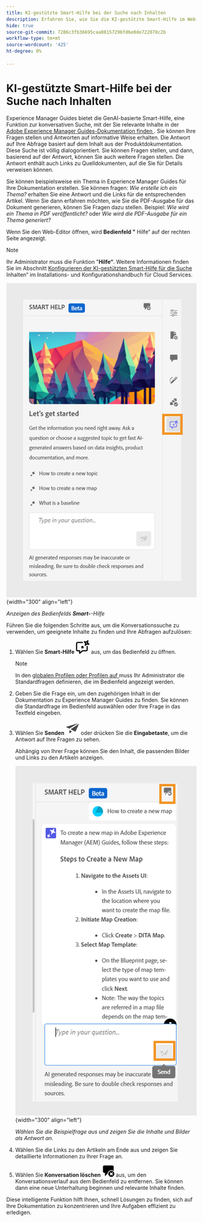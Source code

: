 ```yaml
---
title: KI-gestützte Smart-Hilfe bei der Suche nach Inhalten
description: Erfahren Sie, wie Sie die KI-gestützte Smart-Hilfe im Web-Editor anzeigen und verwenden können.
hide: true
source-git-commit: 7286c3fb36695caa08157296fd6e0de722078c2b
workflow-type: tm+mt
source-wordcount: '425'
ht-degree: 0%

---
```


# KI-gestützte Smart-Hilfe bei der Suche nach Inhalten



Experience Manager Guides bietet die GenAI-basierte Smart-Hilfe, eine Funktion zur konversativen Suche, mit der Sie relevante Inhalte in der [Adobe Experience Manager Guides-Dokumentation finden ](https://experienceleague.adobe.com/en/docs/experience-manager-guides/using/overview).
Sie können Ihre Fragen stellen und Antworten auf informative Weise erhalten. Die Antwort auf Ihre Abfrage basiert auf dem Inhalt aus der Produktdokumentation. Diese Suche ist völlig dialogorientiert. Sie können Fragen stellen, und dann, basierend auf der Antwort, können Sie auch weitere Fragen stellen. Die Antwort enthält auch Links zu Quelldokumenten, auf die Sie für Details verweisen können.

Sie können beispielsweise ein Thema in Experience Manager Guides für Ihre Dokumentation erstellen. Sie können fragen: *Wie erstelle ich ein Thema?* erhalten Sie eine Antwort und die Links für die entsprechenden Artikel. Wenn Sie dann erfahren möchten, wie Sie die PDF-Ausgabe für das Dokument generieren, können Sie Fragen dazu stellen. Beispiel: *Wie wird ein Thema in PDF veröffentlicht?* oder *Wie wird die PDF-Ausgabe für ein Thema generiert?*



Wenn Sie den Web-Editor öffnen, wird **Bedienfeld &quot;** Hilfe“ auf der rechten Seite angezeigt.



>[!NOTE]
>
> Ihr Administrator muss die Funktion &quot;**Hilfe“**. Weitere Informationen finden Sie im Abschnitt [Konfigurieren der KI-gestützten Smart-Hilfe für die Suche ](/help/product-guide/cs-install-guide/conf-smart-help.md) Inhalten“ im Installations- und Konfigurationshandbuch für Cloud Services.

![Smartes Hilfebedienfeld](images/smart-help-panel.png){width="300" align="left"}

*Anzeigen des Bedienfelds **Smart-**-Hilfe*

Führen Sie die folgenden Schritte aus, um die Konversationssuche zu verwenden, um geeignete Inhalte zu finden und Ihre Abfragen aufzulösen:

1. Wählen Sie **Smart-Hilfe** ![Smart-Hilfe-Symbol](images/smart-help-icon.svg) aus, um das Bedienfeld zu öffnen.



   >[!NOTE]
   >
   > In den [globalen Profilen oder Profilen auf ](/help/product-guide/cs-install-guide/conf-folder-level.md#conf-ai-guides-assistant) muss Ihr Administrator die Standardfragen definieren, die im Bedienfeld angezeigt werden.

1. Geben Sie die Frage ein, um den zugehörigen Inhalt in der Dokumentation zu Experience Manager Guides zu finden. Sie können die Standardfrage im Bedienfeld auswählen oder Ihre Frage in das Textfeld eingeben.

1. Wählen Sie **Senden** ![Senden-Symbol](images/send-icon.svg) oder drücken Sie die **Eingabetaste**, um die Antwort auf Ihre Fragen zu sehen.

   Abhängig von Ihrer Frage können Sie den Inhalt, die passenden Bilder und Links zu den Artikeln anzeigen.

   ![Antwort des Smart-Hilfebereichs](images/smart-help-panel-response.png){width="300" align="left"}


   *Wählen Sie die Beispielfrage aus und zeigen Sie die Inhalte und Bilder als Antwort an.*





1. Wählen Sie die Links zu den Artikeln am Ende aus und zeigen Sie detaillierte Informationen zu Ihrer Frage an.


1. Wählen Sie **Konversation löschen** ![Konversation löschen](images/clear-conversation-icon.svg) aus, um den Konversationsverlauf aus dem Bedienfeld zu entfernen. Sie können dann eine neue Unterhaltung beginnen und relevante Inhalte finden.

Diese intelligente Funktion hilft Ihnen, schnell Lösungen zu finden, sich auf Ihre Dokumentation zu konzentrieren und Ihre Aufgaben effizient zu erledigen.
